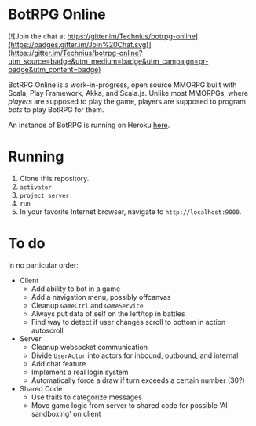 BotRPG Online
=============

[![Join the chat at https://gitter.im/Technius/botrpg-online](https://badges.gitter.im/Join%20Chat.svg)](https://gitter.im/Technius/botrpg-online?utm_source=badge&utm_medium=badge&utm_campaign=pr-badge&utm_content=badge)

BotRPG Online is a work-in-progress, open source MMORPG built with Scala, Play
Framework, Akka, and Scala.js. Unlike most MMORPGs, where *players* are supposed
to play the game, players are supposed to program *bots* to play BotRPG for
them.

An instance of BotRPG is running on Heroku [here](http://botrpg-online.herokuapp.com).

Running
=======

1. Clone this repository.
2. `activator`
3. `project server`
4. `run`
5. In your favorite Internet browser, navigate to `http://localhost:9000`.

To do
=====
In no particular order:
* Client
  * Add ability to bot in a game
  * Add a navigation menu, possibly offcanvas
  * Cleanup `GameCtrl` and `GameService`
  * Always put data of self on the left/top in battles
  * Find way to detect if user changes scroll to bottom in action autoscroll
* Server
  * Cleanup websocket communication
  * Divide `UserActor` into actors for inbound, outbound, and internal
  * Add chat feature
  * Implement a real login system
  * Automatically force a draw if turn exceeds a certain number (30?)
* Shared Code
  * Use traits to categorize messages
  * Move game logic from server to shared code for possible 'AI sandboxing'
    on client
